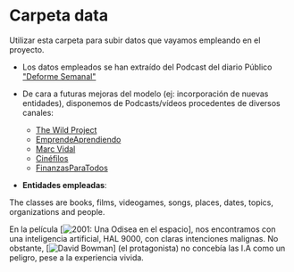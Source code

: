 # Carpeta data

Utilizar esta carpeta para subir datos que vayamos empleando en el proyecto.

* Los datos empleados se han extraído del Podcast del diario Público ["Deforme Semanal"](https://www.publico.es/publico-tv/deforme-semanal)
* De cara a futuras mejoras del modelo (ej: incorporación de nuevas entidades), disponemos de Podcasts/vídeos procedentes de diversos canales:
	* [The Wild Project](https://www.youtube.com/@TheWildProject)
	* [EmprendeAprendiendo](https://www.youtube.com/@EmprendeAprendiendo)
	* [Marc Vidal](https://www.youtube.com/@marc_vidal)
	* [Cinéfilos](https://www.youtube.com/@LosCinefilos)
	* [FinanzasParaTodos](https://www.youtube.com/@FinanzasparatodosYT)

* __Entidades empleadas__:

The classes are books, films, videogames, songs, places, dates, topics, organizations and people.

En la película [![2001: Una Odisea en el espacio](https://img.shields.io/badge/view-Documentation-blue?style=for-the-badge)], nos encontramos con una inteligencia artificial, HAL 9000, con claras intenciones malignas. No obstante, [![David Bowman](https://img.shields.io/badge/view-Documentation-green?style=for-the-badge)] (el protagonista) no concebía las I.A como un peligro, pese a la experiencia vivida.

